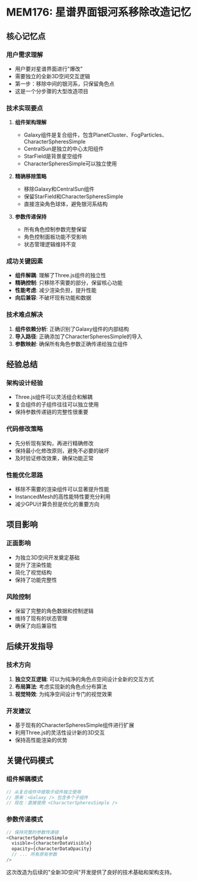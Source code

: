 # MEM176: 星谱界面银河系移除改造记忆

## 核心记忆点

### 用户需求理解
- 用户要对星谱界面进行"爆改"
- 需要独立的全新3D空间交互逻辑
- 第一步：移除中间的银河系，只保留角色点
- 这是一个分步骤的大型改造项目

### 技术实现要点
1. **组件架构理解**
   - Galaxy组件是复合组件，包含PlanetCluster、FogParticles、CharacterSpheresSimple
   - CentralSun是独立的中心太阳组件
   - StarField是背景星空组件
   - CharacterSpheresSimple可以独立使用

2. **精确移除策略**
   - 移除Galaxy和CentralSun组件
   - 保留StarField和CharacterSpheresSimple
   - 直接渲染角色球体，避免银河系结构

3. **参数传递保持**
   - 所有角色控制参数完整保留
   - 角色控制面板功能不受影响
   - 状态管理逻辑维持不变

### 成功关键因素
- **组件解耦**: 理解了Three.js组件的独立性
- **精确控制**: 只移除不需要的部分，保留核心功能
- **性能考虑**: 减少渲染负担，提升性能
- **向后兼容**: 不破坏现有功能和数据

### 技术难点解决
1. **组件依赖分析**: 正确识别了Galaxy组件的内部结构
2. **导入路径**: 正确添加了CharacterSpheresSimple的导入
3. **参数映射**: 确保所有角色参数正确传递给独立组件

## 经验总结

### 架构设计经验
- Three.js组件可以灵活组合和解耦
- 复合组件的子组件往往可以独立使用
- 保持参数传递链的完整性很重要

### 代码修改策略
- 先分析现有架构，再进行精确修改
- 保持最小化修改原则，避免不必要的破坏
- 及时验证修改效果，确保功能正常

### 性能优化思路
- 移除不需要的渲染组件可以显著提升性能
- InstancedMesh的高性能特性要充分利用
- 减少GPU计算负担是优化的重要方向

## 项目影响

### 正面影响
- 为独立3D空间开发奠定基础
- 提升了渲染性能
- 简化了视觉结构
- 保持了功能完整性

### 风险控制
- 保留了完整的角色数据和控制逻辑
- 维持了现有的状态管理
- 确保了向后兼容性

## 后续开发指导

### 技术方向
1. **独立交互逻辑**: 可以为纯净的角色点空间设计全新的交互方式
2. **布局算法**: 考虑实现新的角色点分布算法
3. **视觉特效**: 为纯净空间设计专门的视觉效果

### 开发建议
- 基于现有的CharacterSpheresSimple组件进行扩展
- 利用Three.js的灵活性设计新的3D交互
- 保持高性能渲染的优势

## 关键代码模式

### 组件解耦模式
```typescript
// 从复合组件中提取子组件独立使用
// 原来：<Galaxy /> 包含多个子组件
// 现在：直接使用 <CharacterSpheresSimple />
```

### 参数传递模式
```typescript
// 保持完整的参数传递链
<CharacterSpheresSimple
  visible={characterDataVisible}
  opacity={characterDataOpacity}
  // ... 所有原有参数
/>
```

这次改造为后续的"全新3D空间"开发提供了良好的技术基础和架构支持。
